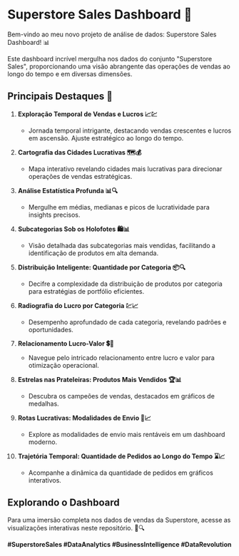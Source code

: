# Superstore Sales Dashboard 🚀

Bem-vindo ao meu novo projeto de análise de dados: Superstore Sales Dashboard! 📊

Este dashboard incrível mergulha nos dados do conjunto "Superstore Sales", proporcionando uma visão abrangente das operações de vendas ao longo do tempo e em diversas dimensões.

## Principais Destaques 🌟

1. **Exploração Temporal de Vendas e Lucros 📈💹**
   - Jornada temporal intrigante, destacando vendas crescentes e lucros em ascensão. Ajuste estratégico ao longo do tempo.

2. **Cartografia das Cidades Lucrativas 🗺️💰**
   - Mapa interativo revelando cidades mais lucrativas para direcionar operações de vendas estratégicas.

3. **Análise Estatística Profunda 📊🔍**
   - Mergulhe em médias, medianas e picos de lucratividade para insights precisos.

4. **Subcategorias Sob os Holofotes 🛍️📊**
   - Visão detalhada das subcategorias mais vendidas, facilitando a identificação de produtos em alta demanda.

5. **Distribuição Inteligente: Quantidade por Categoria 📦🔍**
   - Decifre a complexidade da distribuição de produtos por categoria para estratégias de portfólio eficientes.

6. **Radiografia do Lucro por Categoria 💹📈**
   - Desempenho aprofundado de cada categoria, revelando padrões e oportunidades.

7. **Relacionamento Lucro-Valor 💲🔄**
   - Navegue pelo intricado relacionamento entre lucro e valor para otimização operacional.

8. **Estrelas nas Prateleiras: Produtos Mais Vendidos 🏆📊**
   - Descubra os campeões de vendas, destacados em gráficos de medalhas.

9. **Rotas Lucrativas: Modalidades de Envio 🚚📈**
   - Explore as modalidades de envio mais rentáveis em um dashboard moderno.

10. **Trajetória Temporal: Quantidade de Pedidos ao Longo do Tempo ⌛📈**
    - Acompanhe a dinâmica da quantidade de pedidos em gráficos interativos.

## Explorando o Dashboard
Para uma imersão completa nos dados de vendas da Superstore, acesse as visualizações interativas neste repositório. 🚀🔍

**#SuperstoreSales #DataAnalytics #BusinessIntelligence #DataRevolution**
